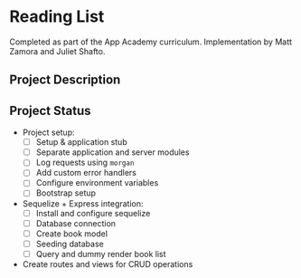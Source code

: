 # Reading List
Completed as part of the App Academy curriculum. Implementation by Matt Zamora and Juliet Shafto.

## Project Description

## Project Status
- Project setup:
    - [ ] Setup & application stub
    - [ ] Separate application and server modules
    - [ ] Log requests using `morgan`
    - [ ] Add custom error handlers
    - [ ] Configure environment variables
    - [ ] Bootstrap setup
- Sequelize + Express integration:
    - [ ] Install and configure sequelize
    - [ ] Database connection
    - [ ] Create book model
    - [ ] Seeding database
    - [ ] Query and dummy render book list
- Create routes and views for CRUD operations
